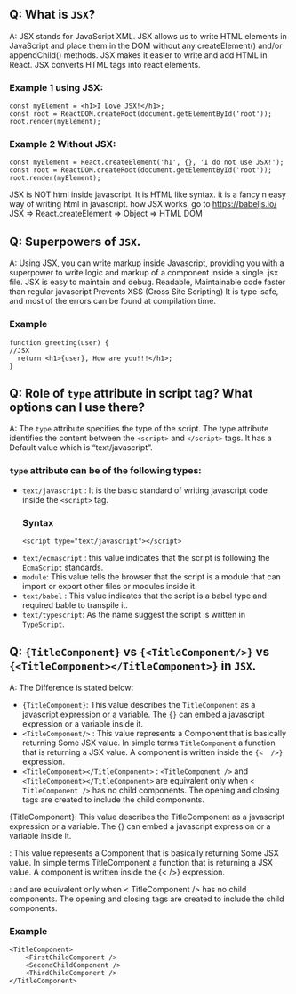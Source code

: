 ## Q: What is `JSX`?
A: JSX stands for JavaScript XML.
JSX allows us to write HTML elements in JavaScript and place them in the DOM without any createElement() and/or appendChild() methods.
JSX makes it easier to write and add HTML in React.
JSX converts HTML tags into react elements.

### Example 1 using JSX:
```
const myElement = <h1>I Love JSX!</h1>;
const root = ReactDOM.createRoot(document.getElementById('root'));
root.render(myElement);
```
### Example 2 Without JSX:
```
const myElement = React.createElement('h1', {}, 'I do not use JSX!');
const root = ReactDOM.createRoot(document.getElementById('root'));
root.render(myElement);
```
JSX is NOT html inside javascript. It is HTML like syntax.
it is a fancy n easy way of writing html in javascript.
how JSX works, go to https://babeljs.io/
JSX => React.createElement => Object => HTML DOM

## Q: Superpowers of `JSX`.
A: Using JSX, you can write markup inside Javascript, providing you with a superpower to write logic and markup of a component inside a single .jsx file. JSX is easy to maintain and debug.
Readable, Maintainable code
faster than regular javascript
Prevents XSS (Cross Site Scripting)
It is type-safe, and most of the errors can be found at compilation time.

### Example
```
function greeting(user) {
//JSX
  return <h1>{user}, How are you!!!</h1>;
}
```


## Q: Role of `type` attribute in script tag? What options can I use there?
A: The `type` attribute specifies the type of the script. The type attribute identifies the content between the `<script>` and `</script>` tags. It has a Default value which is “text/javascript”.
### `type` attribute can be of the following types:
- `text/javascript` : It is the basic standard of writing javascript code inside the `<script>` tag.
    ### Syntax
    ```
    <script type="text/javascript"></script>
    ```
- `text/ecmascript` : this value indicates that the script is following the `EcmaScript` standards.
- `module`: This value tells the browser that the script is a module that can import or export other files or modules inside it.
- `text/babel` : This value indicates that the script is a babel type and required bable to transpile it.
- `text/typescript`: As the name suggest the script is written in `TypeScript`.

## Q: `{TitleComponent}` vs `{<TitleComponent/>}` vs `{<TitleComponent></TitleComponent>}` in `JSX`.
A: The Difference is stated below:
- `{TitleComponent}`: This value describes the `TitleComponent` as a javascript expression or a variable. 
The `{}` can embed a javascript expression or a variable inside it.
- `<TitleComponent/>` : This value represents a Component that is basically returning Some JSX value. In simple terms `TitleComponent` a function that is returning a JSX value.
A component is written inside the `{<  />}` expression.
- `<TitleComponent></TitleComponent>` :  `<TitleComponent />` and `<TitleComponent></TitleComponent>` are equivalent only when `< TitleComponent />` has no child components. The opening and closing tags are created to include the child components.


{TitleComponent}: This value describes the TitleComponent as a javascript expression or a variable. The {} can embed a javascript expression or a variable inside it.

<TitleComponent/> : This value represents a Component that is basically returning Some JSX value. In simple terms TitleComponent a function that is returning a JSX value. A component is written inside the {< />} expression.

<TitleComponent></TitleComponent> : and are equivalent only when < TitleComponent /> has no child components. The opening and closing tags are created to include the child components.

### Example
```
<TitleComponent>
    <FirstChildComponent />
    <SecondChildComponent />
    <ThirdChildComponent />
</TitleComponent>
```